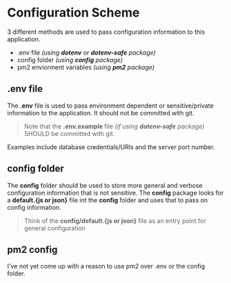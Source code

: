 # Configuration Scheme
3 different methods are used to pass configuration information to this application.
* .env file _(using **dotenv** or **dotenv-safe** package)_
* config folder _(using **config** package)_
* pm2 enviorment variables _(using **pm2** package)_

## .env file
The **.env** file is used to pass environment dependent or sensitive/private information to the application. It should not be committed with git.
> Note that the **.env.example** file _(if using **dotenv-safe** package)_ SHOULD be committed with git.

Examples include database credentials/URIs and the server port number.

## config folder
The **config** folder should be used to store more general and verbose configuration information that is not sensitive. The **config** package looks for a **default.{js or json}** file int the **config** folder and uses that to pass on config information.
> Think of the **config/default.{js or json}** file as an entry point for general configuration

## pm2 config
I've not yet come up with a reason to use pm2 over .env or the config folder.
